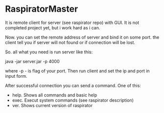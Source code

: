 # RaspiratorMaster
It is remote client for server (see raspirator repo) with GUI. It is not completed project yet, but i work hard as i can.

Now. you can set the remote address of server and bind it on some port. the client tell you if server will not found or if connection will be lost.

So. all what you need is run server like this:

java -jar server.jar -p 4000

where -p - is flag of your port. Then run client and set the ip and port in input form. 

After successful connection you can send a command. One of this:

- help. Shows all commands and basic help
- exec. Execut system commands (see raspirator description)
- ver. Shows current version of raspirator

